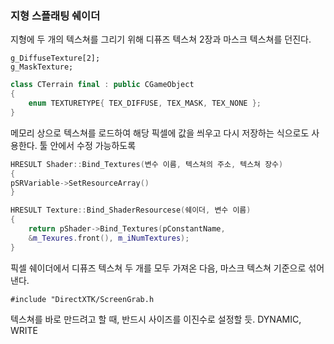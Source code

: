 ### 지형 스플래팅 쉐이더

지형에 두 개의 텍스쳐를 그리기 위해
디퓨즈 텍스쳐 2장과 마스크 텍스쳐를 던진다.

```
g_DiffuseTexture[2];
g_MaskTexture;
```
``` cpp
class CTerrain final : public CGameObject
{
	enum TEXTURETYPE{ TEX_DIFFUSE, TEX_MASK, TEX_NONE };
}
```

메모리 상으로 텍스쳐를 로드하여 해당 픽셀에 값을 씌우고 다시 저장하는 식으로도 사용한다. 툴 안에서 수정 가능하도록

``` cpp
HRESULT Shader::Bind_Textures(변수 이름, 텍스쳐의 주소, 텍스쳐 장수)
{
pSRVariable->SetResourceArray()
}

HRESULT Texture::Bind_ShaderResourcese(쉐이더, 변수 이름)
{
	return pShader->Bind_Textures(pConstantName,
	&m_Texures.front(), m_iNumTextures);
}
```

픽셀 쉐이더에서 디퓨즈 텍스쳐 두 개를 모두 가져온 다음, 마스크 텍스쳐 기준으로 섞어낸다.

`#include "DirectXTK/ScreenGrab.h`

텍스쳐를 바로 만드려고 할 때,  반드시 사이즈를 이진수로 설정할 듯.
 DYNAMIC, WRITE
